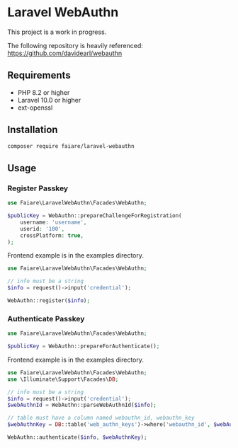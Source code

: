 # Laravel WebAuthn

This project is a work in progress.

The following repository is heavily referenced:
https://github.com/davidearl/webauthn

## Requirements

- PHP 8.2 or higher
- Laravel 10.0 or higher
- ext-openssl

## Installation

```bash
composer require faiare/laravel-webauthn
```

## Usage

### Register Passkey

```php
use Faiare\LaravelWebAuthn\Facades\WebAuthn;

$publicKey = WebAuthn::prepareChallengeForRegistration(
    username: 'username',
    userid: '100',
    crossPlatform: true,
);
```

Frontend example is in the examples directory.

```php
use Faiare\LaravelWebAuthn\Facades\WebAuthn;

// info must be a string
$info = request()->input('credential');

WebAuthn::register($info);
```

### Authenticate Passkey

```php
use Faiare\LaravelWebAuthn\Facades\WebAuthn;

$publicKey = WebAuthn::prepareForAuthenticate();
```

Frontend example is in the examples directory.

```php
use Faiare\LaravelWebAuthn\Facades\WebAuthn;
use \Illuminate\Support\Facades\DB;

// info must be a string
$info = request()->input('credential');
$webAuthnId = WebAuthn::parseWebAuthnId($info);

// table must have a column named webauthn_id, webauthn_key
$webAuthnKey = DB::table('web_authn_keys')->where('webauthn_id', $webAuthnId)->first();

WebAuthn::authenticate($info, $webAuthnKey);
```
